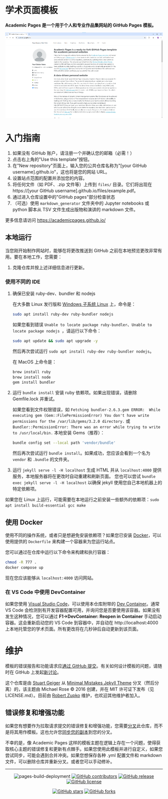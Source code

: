 # 学术页面模板
**Academic Pages 是一个用于个人和专业作品集网站的 GitHub Pages 模板。**

![Academic Pages 模板示例](images/homepage.png "Academic Pages 模板示例")

# 入门指南

1. 如果没有 GitHub 账户，请注册一个并确认您的邮箱（必需！）
1. 点击右上角的"Use this template"按钮。
1. 在"New repository"页面上，输入您的公共仓库名称为"[your GitHub username].github.io"，这也将是您的网站 URL。
1. 设置站点范围的配置并添加您的内容。
1. 将任何文件（如 PDF、.zip 文件等）上传到 `files/` 目录。它们将出现在 https://[your GitHub username].github.io/files/example.pdf。
1. 通过进入仓库设置中的"GitHub pages"部分检查状态
1. （可选）使用 `markdown_generator` 文件夹中的 Jupyter notebooks 或 python 脚本从 TSV 文件生成出版物和演讲的 markdown 文件。

更多信息请访问 https://academicpages.github.io/

## 本地运行

当您刚开始制作网站时，能够在将更改推送到 GitHub 之前在本地预览更改非常有用。要在本地工作，您需要：

1. 克隆仓库并按上述详细信息进行更新。

### 使用不同的 IDE
1. 确保已安装 ruby-dev、bundler 和 nodejs
    
    在大多数 Linux 发行版和 [Windows 子系统 Linux](https://learn.microsoft.com/en-us/windows/wsl/about) 上，命令是：
    ```bash
    sudo apt install ruby-dev ruby-bundler nodejs
    ```
    如果您看到错误 `Unable to locate package ruby-bundler`、`Unable to locate package nodejs `，请运行以下命令：
    ```bash
    sudo apt update && sudo apt upgrade -y
    ```
    然后再次尝试运行 `sudo apt install ruby-dev ruby-bundler nodejs`。

    在 MacOS 上命令是：
    ```bash
    brew install ruby
    brew install node
    gem install bundler
    ```
1. 运行 `bundle install` 安装 ruby 依赖项。如果出现错误，请删除 Gemfile.lock 并重试。

    如果您看到文件权限错误，如 `Fetching bundler-2.6.3.gem ERROR:  While executing gem (Gem::FilePermissionError) You don't have write permissions for the /var/lib/gems/3.2.0 directory.` 或 `Bundler::PermissionError: There was an error while trying to write to /usr/local/bin.`
    本地安装 Gems（推荐）：
    ```bash
    bundle config set --local path 'vendor/bundle'
    ```
    然后再次尝试运行 `bundle install`。如果成功，您应该会看到一个名为 `vendor` 和 `.bundle` 的文件夹。

1. 运行 `jekyll serve -l -H localhost` 生成 HTML 并从 `localhost:4000` 提供服务，本地服务器将在更改时自动重建和刷新页面。
    您也可以尝试 `bundle exec jekyll serve -l -H localhost` 以确保 jekyll 使用您自己本地机器上的特定依赖项。

如果您在 Linux 上运行，可能需要在本地运行之前安装一些额外的依赖项：`sudo apt install build-essential gcc make`

## 使用 Docker

使用不同的操作系统，或者只是想避免安装依赖项？如果您已安装 [Docker](https://www.docker.com/)，可以使用提供的 `Dockerfile` 来构建一个容器来为您运行站点。

您可以通过在仓库中运行以下命令来构建和执行容器：

```bash
chmod -R 777 .
docker compose up
```

现在您应该能够从 `localhost:4000` 访问网站。

### 在 VS Code 中使用 DevContainer

如果您使用 [Visual Studio Code](https://code.visualstudio.com/)，可以使用本仓库附带的 [Dev Container](https://code.visualstudio.com/docs/devcontainers/containers)。通常 VS Code 会检测到有开发容器配置可用，并询问您是否要使用该容器。如果没有发生这种情况，您可以通过 **F1->DevContainer: Reopen in Container** 手动启动容器。这会重新启动您的 VS Code 到容器中，并自动在 http://localhost:4000 上本地托管您的学术页面。所有更改将在几秒钟后自动更新到该页面。

# 维护

模板的错误报告和功能请求应[通过 GitHub 提交](https://github.com/academicpages/academicpages.github.io/issues/new/choose)。有关如何设计模板的问题，请随时在 GitHub 上发起[新讨论](https://github.com/academicpages/academicpages.github.io/discussions)。

这个仓库是由 [Stuart Geiger](https://github.com/staeiou) 从 [Minimal Mistakes Jekyll Theme](https://mmistakes.github.io/minimal-mistakes/) 分叉（然后分离）的，该主题由 Michael Rose © 2016 创建，并在 MIT 许可证下发布（见 LICENSE.md）。目前由 [Robert Zupko](https://github.com/rjzupkoii) 维护，也欢迎其他维护者加入。

## 错误修复和增强功能

如果您有想要作为拉取请求提交的错误修复和增强功能，您需要[分叉](https://docs.github.com/en/pull-requests/collaborating-with-pull-requests/working-with-forks/fork-a-repo)此仓库，而不是将其用作模板。这也允许您[同步您的副本](https://docs.github.com/en/pull-requests/collaborating-with-pull-requests/working-with-forks/syncing-a-fork)到您的分叉。

不幸的是，像 Academic Pages 这样的模板主题在逻辑上存在一个问题，使得获取核心主题的错误修复和更新有点棘手。如果您使用此模板并进行自定义，如果您尝试同步，可能会遇到合并冲突。如果您想保存各种 .yml 配置文件和 markdown 文件，可以删除仓库并重新分叉。或者您可以手动修补。

---
<div align="center">
    
![pages-build-deployment](https://github.com/academicpages/academicpages.github.io/actions/workflows/pages/pages-build-deployment/badge.svg)
[![GitHub contributors](https://img.shields.io/github/contributors/academicpages/academicpages.github.io.svg)](https://github.com/academicpages/academicpages.github.io/graphs/contributors)
[![GitHub release](https://img.shields.io/github/v/release/academicpages/academicpages.github.io)](https://github.com/academicpages/academicpages.github.io/releases/latest)
[![GitHub license](https://img.shields.io/github/license/academicpages/academicpages.github.io?color=blue)](https://github.com/academicpages/academicpages.github.io/blob/master/LICENSE)

[![GitHub stars](https://img.shields.io/github/stars/academicpages/academicpages.github.io)](https://github.com/academicpages/academicpages.github.io)
[![GitHub forks](https://img.shields.io/github/forks/academicpages/academicpages.github.io)](https://github.com/academicpages/academicpages.github.io/fork)
</div>